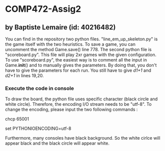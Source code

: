 # COMP472-Assig2
## by Baptiste Lemaire (id: 40216482)

You can find in the repository two python files. "line_em_up_skeleton.py" is the game itself with the two heuristics.
To save a game, you can uncomment the method Game.save() line 778.
The second python file is "scoreboard.py". This file will play 2xr games with the given configuration.
To use "scoreboard.py", the easiest way is to comment all the input in Game.__init__() and to manually gives the parameters. 
By doing that, you don't have to give the parameters for each run. 
You still have to give *d1+1* and *d2+1* in lines 19,20.


### Execute the code in console
To draw the board, the python file uses specific character (black circle and white circle).
Therefore, the encoding I/O stream needs to be "utf-8". To change the encoding, please input the two following commands :

chcp 65001

set PYTHONIOENCODING=utf-8

Furthermore, many consoles have black background. So the white cirlce will appear black and the black circle will appear white.
